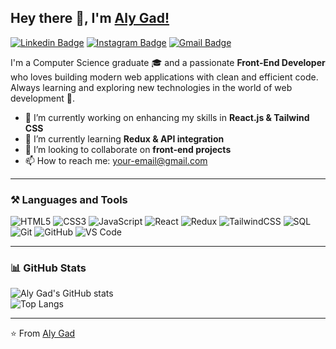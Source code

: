 ## Hey there 👋, I'm [Aly Gad!](https://github.com/AliGad)

[![Linkedin Badge](https://img.shields.io/badge/-LinkedIn-0e76a8?style=flat-square&logo=Linkedin&logoColor=white)](https://linkedin.com/in/)
[![Instagram Badge](https://img.shields.io/badge/-Instagram-e4405f?style=flat-square&logo=Instagram&logoColor=white)](https://instagram.com/)
[![Gmail Badge](https://img.shields.io/badge/-Gmail-d14836?style=flat-square&logo=Gmail&logoColor=white)](mailto:your-email@gmail.com)

I'm a Computer Science graduate 🎓 and a passionate **Front-End Developer** who loves building modern web applications with clean and efficient code.  
Always learning and exploring new technologies in the world of web development 🚀.  

- 🔭 I’m currently working on enhancing my skills in **React.js & Tailwind CSS**  
- 🌱 I’m currently learning **Redux & API integration**  
- 👯 I’m looking to collaborate on **front-end projects**  
- 📫 How to reach me: your-email@gmail.com  

---

### ⚒️ Languages and Tools

![HTML5](https://img.shields.io/badge/-HTML5-E34F26?style=flat&logo=html5&logoColor=white)
![CSS3](https://img.shields.io/badge/-CSS3-1572B6?style=flat&logo=css3&logoColor=white)
![JavaScript](https://img.shields.io/badge/-JavaScript-F7DF1E?style=flat&logo=javascript&logoColor=black)
![React](https://img.shields.io/badge/-React-61DAFB?style=flat&logo=react&logoColor=black)
![Redux](https://img.shields.io/badge/-Redux-764ABC?style=flat&logo=redux&logoColor=white)
![TailwindCSS](https://img.shields.io/badge/-TailwindCSS-38B2AC?style=flat&logo=tailwind-css&logoColor=white)
![SQL](https://img.shields.io/badge/-SQL-336791?style=flat&logo=postgresql&logoColor=white)
![Git](https://img.shields.io/badge/-Git-F05032?style=flat&logo=git&logoColor=white)
![GitHub](https://img.shields.io/badge/-GitHub-181717?style=flat&logo=github&logoColor=white)
![VS Code](https://img.shields.io/badge/-VSCode-007ACC?style=flat&logo=visual-studio-code&logoColor=white)

---

### 📊 GitHub Stats
![Aly Gad's GitHub stats](https://github-readme-stats.vercel.app/api?username=AliGad&show_icons=true&theme=tokyonight)  
![Top Langs](https://github-readme-stats.vercel.app/api/top-langs/?username=AliGad&layout=compact&theme=tokyonight)

---

⭐️ From [Aly Gad](https://github.com/AliGad)
